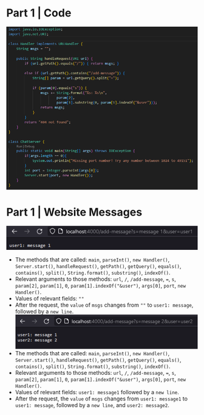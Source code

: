 # Part 1 | Code
![Code](code.png)
# Part 1 | Website Messages
![Add Message 1](message1.png)
* The methods that are called: `main`, `parseInt()`, `new Handler()`, `Server.start()`, `handleRequest()`, `getPath()`, `getQuery()`, `equals()`, `contains()`, `split()`, `String.format()`, `substring()`, `indexOf()`.
* Relevant arguments to those methods: `url`, `/`, `/add-message`, `=`, `s`, `param[2]`, `param[1]`, `0`, `param[1].indexOf("&user")`, `args[0]`, `port`, `new Handler()`.
* Values of relevant fields: `""`
* After the request, the `value` of `msgs` changes from `""` to `user1: message`, followed by a `new line`.  \
  ![Add Message 2](message2.png)
* The methods that are called: `main`, `parseInt()`, `new Handler()`, `Server.start()`, `handleRequest()`, `getPath()`, `getQuery()`, `equals()`, `contains()`, `split()`, `String.format()`, `substring()`, `indexOf()`.
* Relevant arguments to those methods: `url`, `/`, `/add-message`, `=`, `s`, `param[2]`, `param[1]`, `0`, `param[1].indexOf("&user")`, `args[0]`, `port`, `new Handler()`.
* Values of relevant fields: `user1: message1` followed by a `new line`.
* After the request, the `value` of `msgs` changes from `user1: message1` to `user1: message`, followed by a `new line`, and `user2: message2`.
